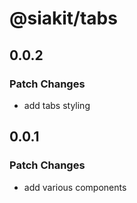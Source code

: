 # @siakit/tabs

## 0.0.2

### Patch Changes

- add tabs styling

## 0.0.1

### Patch Changes

- add various components
